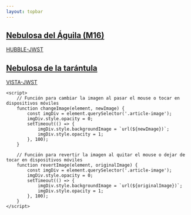 ```yaml
---
layout: topbar
---
```


<html lang="en">
<style>
:root {
    --background: #F8F8FF;
    --text: #2C2C2C;
}

html {
    scroll-behavior: smooth;
}

* {
    margin: 0;
    padding: 0;
    box-sizing: border-box;
}

body {
    font-size: 16px;
    font-family: Poppins, sans-serif;
    min-height: 100vh;
    padding: 6rem 2rem;
    background: var(--background);
}

.articles {
    display: flex;
    flex-wrap: wrap;
    margin: 0 auto;
    justify-content: center;
    max-width: 1200px;
    gap: 1.5rem;
}

.articles a {
    text-decoration: none;
    max-width: 20rem;
    width: 100%;
}

.articles article {
    cursor: pointer;
    position: relative;
    display: block;
    transition: all 0.1s ease-in-out;
    overflow: hidden;
    border-radius: 1rem;
    box-shadow: rgba(100, 100, 111, 0.2) 0px 7px 29px 0px;
    height: 25rem; /* Altura del contenedor */
}

.articles article h2, .articles article p {
    margin: 0;
    color: white;
    text-shadow: 2px 2px 4px rgba(0, 0, 0, 0.7);
}

.articles article .article-image {
    width: 100%;
    height: 100%;
    background-size: cover;
    background-position: center;
    transition: opacity 0.1s ease-in-out;
    position: absolute;
    top: 0;
    left: 0;
}

.article-preview {
    padding: 1.5rem;
    position: absolute;
    bottom: 0;
    width: 100%;
    background: rgba(0, 0, 0, 0.5); /* Fondo semitransparente para mejor legibilidad */
    z-index: 1;
}
</style>

<head>
    <meta charset="UTF-8">
    <title>Galeria de comparaciones</title>
</head>

<body>
    <div class="articles">
        <!-- Artículo 1 con cambio de imagen al pasar el mouse -->
        <a href="https://nicomedinap.github.io/Galeria/CompararImagenes/M16_HST_JWST.html">
            <article onmouseover="changeImage(this, 'https://raw.githubusercontent.com/nicomedinap/nicomedinap.github.io/master/Galeria/JWST/M16/M16_6.jpg')" onmouseout="revertImage(this, 'https://raw.githubusercontent.com/nicomedinap/nicomedinap.github.io/master/Galeria/HST/M16/210.jpg')" ontouchstart="changeImage(this, 'https://raw.githubusercontent.com/nicomedinap/nicomedinap.github.io/master/Galeria/JWST/M16/M16_6.jpg')" ontouchend="revertImage(this, 'https://raw.githubusercontent.com/nicomedinap/nicomedinap.github.io/master/Galeria/HST/M16/210.jpg')" oncontextmenu="return false;">
                <div class="article-image" style="background-image: url('https://raw.githubusercontent.com/nicomedinap/nicomedinap.github.io/master/Galeria/HST/M16/210.jpg');"></div>
                <div class="article-preview">
                    <h2>Nebulosa del Águila (M16)</h2>
                    <p>HUBBLE-JWST</p>
                </div>
            </article>
        </a>
        <!-- Artículo 2 con cambio de imagen al pasar el mouse -->
        <a href="https://nicomedinap.github.io/Galeria/CompararImagenes/Tarantula_VISTA_JWST.html">
            <article onmouseover="changeImage(this, 'https://raw.githubusercontent.com/nicomedinap/nicomedinap.github.io/master/Galeria/JWST/NGC2070/4.jpg')" onmouseout="revertImage(this, 'https://raw.githubusercontent.com/nicomedinap/nicomedinap.github.io/master/Galeria/VISTA/VMC/Tarantula/012.jpg')" ontouchstart="changeImage(this, 'https://raw.githubusercontent.com/nicomedinap/nicomedinap.github.io/master/Galeria/JWST/NGC2070/4.jpg')" ontouchend="revertImage(this, 'https://raw.githubusercontent.com/nicomedinap/nicomedinap.github.io/master/Galeria/VISTA/VMC/Tarantula/012.jpg')" oncontextmenu="return false;">
                <div class="article-image" style="background-image: url('https://raw.githubusercontent.com/nicomedinap/nicomedinap.github.io/master/Galeria/VISTA/VMC/Tarantula/012.jpg');"></div>
                <div class="article-preview">
                    <h2>Nebulosa de la tarántula</h2>
                    <p>VISTA-JWST</p>
                </div>
            </article>
        </a>
    </div>

    <script>
        // Función para cambiar la imagen al pasar el mouse o tocar en dispositivos móviles
        function changeImage(element, newImage) {
            const imgDiv = element.querySelector('.article-image');
            imgDiv.style.opacity = 0;
            setTimeout(() => {
                imgDiv.style.backgroundImage = `url(${newImage})`;
                imgDiv.style.opacity = 1;
            }, 100);
        }

        // Función para revertir la imagen al quitar el mouse o dejar de tocar en dispositivos móviles
        function revertImage(element, originalImage) {
            const imgDiv = element.querySelector('.article-image');
            imgDiv.style.opacity = 0;
            setTimeout(() => {
                imgDiv.style.backgroundImage = `url(${originalImage})`;
                imgDiv.style.opacity = 1;
            }, 100);
        }
    </script>
</body>

</html>
